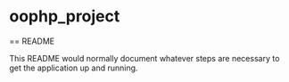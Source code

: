 # oophp_project
== README

This README would normally document whatever steps are necessary to get the
application up and running.

